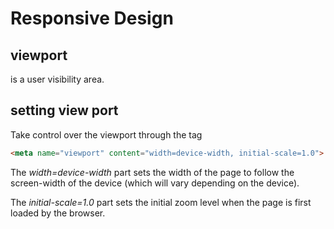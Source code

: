 # Responsive Design

## viewport
is a user visibility area.

## setting view port

Take control over the viewport through the <meta> tag
```html
<meta name="viewport" content="width=device-width, initial-scale=1.0">

```
The _width=device-width_ part sets the width of the page to follow the screen-width of the device (which will vary depending on the device).

The _initial-scale=1.0_ part sets the initial zoom level when the page is first loaded by the browser.



